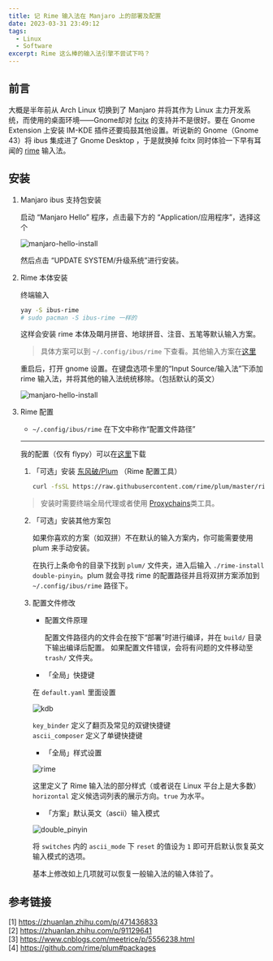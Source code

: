 ```yaml
---
title: 记 Rime 输入法在 Manjaro 上的部署及配置
date: 2023-03-31 23:49:12
tags: 
  - Linux
  - Software
excerpt: Rime 这么棒的输入法引擎不尝试下吗？
---
```


## 前言

大概是半年前从 Arch Linux 切换到了 Manjaro 并将其作为 Linux 主力开发系统，而使用的桌面环境——Gnome却对 [fcitx](https://fcitx-im.org/wiki/Fcitx/zh-hans) 的支持并不是很好。要在 Gnome Extension 上安装 IM-KDE 插件还要捣鼓其他设置。听说新的 Gnome（Gnome 43）将 ibus 集成进了 Gnome Desktop ，于是就换掉 fcitx 同时体验一下早有耳闻的 [rime](https://rime.im/) 输入法。

## 安装

1. Manjaro ibus 支持包安装

    启动 “Manjaro Hello” 程序，点击最下方的 “Application/应用程序”，选择这个

    ![manjaro-hello-install](manjaro-hello-install.png)

    然后点击 “UPDATE SYSTEM/升级系统”进行安装。

2. Rime 本体安装

    终端输入

    ```bash
    yay -S ibus-rime
    # sudo pacman -S ibus-rime 一样的

    ```

    这样会安装 rime 本体及朙月拼音、地球拼音、注音、五笔等默认输入方案。

    > 具体方案可以到 `~/.config/ibus/rime` 下查看。其他输入方案在[这里](https://github.com/rime/plum#packages)

    重启后，打开 gnome 设置。在键盘选项卡里的“Input Source/输入法”下添加 rime 输入法，并将其他的输入法统统移除。（包括默认的英文）

    <!-- ![manjaro-hello-install](add-im.png) -->

    ![manjaro-hello-install](keyboard-add.png)

3. Rime 配置

    - `~/.config/ibus/rime` 在下文中称作“配置文件路径”

    ---

    我的配置（仅有 flypy）可以在[这里](https://github.com/NekoRectifier/Nya-Blog/blob/main/source/_posts/%E8%AE%B0-Rime-%E8%BE%93%E5%85%A5%E6%B3%95%E5%9C%A8-Manjaro-%E4%B8%8A%E7%9A%84%E9%83%A8%E7%BD%B2%E5%8F%8A%E9%85%8D%E7%BD%AE/raw/rime-config.zip)下载

    1. 「可选」安装 [东风破/Plum](https://github.com/rime/plum) （Rime 配置工具）

        ```bash
        curl -fsSL https://raw.githubusercontent.com/rime/plum/master/rime-install | bash
        ```

    > 安装时需要终端全局代理或者使用 [Proxychains](https://github.com/haad/proxychains)类工具。

    2. 「可选」安装其他方案包

        如果你喜欢的方案（如双拼）不在默认的输入方案内，你可能需要使用 plum 来手动安装。

        在执行上条命令的目录下找到 `plum/` 文件夹，进入后输入 `./rime-install double-pinyin`。plum 就会寻找 rime 的配置路径并且将双拼方案添加到 `~/.config/ibus/rime` 路径下。

    3. 配置文件修改

        - 配置文件原理

            配置文件路径内的文件会在按下“部署”时进行编译，并在 `build/` 目录下输出编译后配置。
            如果配置文件错误，会将有问题的文件移动至 `trash/` 文件夹。

        - 「全局」快捷键

        在 `default.yaml` 里面设置

        ![kdb](kbd.png)

        `key_binder` 定义了翻页及常见的双键快捷键  
        `ascii_composer` 定义了单键快捷键

        - 「全局」样式设置

        ![rime](rime.png)

        这里定义了 Rime 输入法的部分样式（或者说在 Linux 平台上是大多数）  
        `horizontal` 定义候选词列表的展示方向。`true` 为水平。

        - 「方案」默认英文（ascii）输入模式

        ![double_pinyin](double_pinyin.png)

        将 `switches` 内的 `ascii_mode` 下 `reset` 的值设为 `1` 即可开启默认恢复英文输入模式的选项。

        基本上修改如上几项就可以恢复一般输入法的输入体验了。

## 参考链接

[1] <https://zhuanlan.zhihu.com/p/471436833>  
[2] <https://zhuanlan.zhihu.com/p/91129641>  
[3] <https://www.cnblogs.com/meetrice/p/5556238.html>  
[4] <https://github.com/rime/plum#packages>

